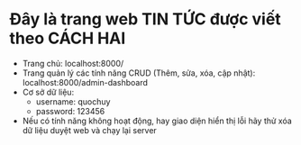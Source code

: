 # Đây là trang web TIN TỨC được viết theo CÁCH HAI  

- Trang chủ: localhost:8000/
- Trang quản lý các tính năng CRUD (Thêm, sửa, xóa, cập nhật): localhost:8000/admin-dashboard
- Cơ sở dữ liệu:
  + username: quochuy
  + password: 123456
- Nếu có tính năng không hoạt động, hay giao diện hiển thị lỗi hãy thử xóa dữ liệu duyệt web và chạy lại server
